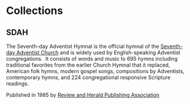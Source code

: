 # Collections

## SDAH 
The Seventh-day Adventist Hymnal is the official hymnal of the [Seventh-day Adventist Church](https://www.adventist.org/) and is widely used by English-speaking Adventist congregations.&nbsp;
It consists of words and music to 695 hymns including traditional favorites from the earlier Church Hymnal that it replaced, American folk hymns, modern gospel songs, compositions by Adventists, contemporary hymns, and 224 congregational responsive Scripture readings.&nbsp;

Published in 1985 by [Review and Herald Publishing Association](https://www.adventistreview.org/1513-78)